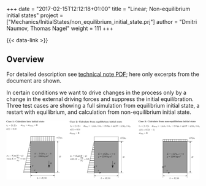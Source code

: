 +++
date = "2017-02-15T12:12:18+01:00"
title = "Linear; Non-equilibrium initial states"
project = ["Mechanics/InitialStates/non_equilibrium_initial_state.prj"]
author = "Dmitri Naumov, Thomas Nagel"
weight = 111
+++

{{< data-link >}}

## Overview

For detailed description see [technical note
PDF](non-equilibrium_initial_states.pdf); here only excerpts from the
document are shown.

In certain conditions we want to drive changes in the process only by a change
in the external driving forces and suppress the initial equilibration.
Three test cases are showing a full simulation from equilibrium initial state,
a restart with equilibrium, and calculation from non-equilibrium initial state.

![Non-equilibrium initial states](non-equilibrium_initial_states.png)
